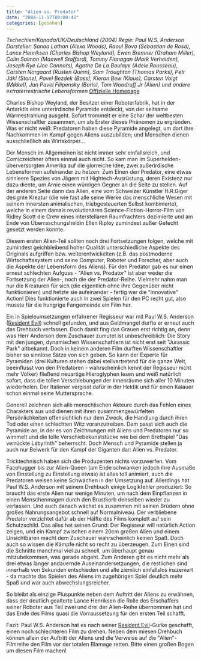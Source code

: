 ```yaml
---
title: "Alien vs. Predator"
date: "2004-11-17T00:00:45"
categories: [gesehen]
---
```


*Tschechien/Kanada/UK/Deutschland (2004)
Regie: Paul W.S. Anderson
Darsteller: Sanaa Lathan (Alexa Woods), Raoul Bova (Sebastian de Rosa), Lance Henriksen (Charles Bishop Weyland), Ewen Bremner (Graham Miller), Colin Salmon (Maxwell Stafford), Tommy Flanagan (Mark Verheiden), Joseph Rye (Joe Connors), Agathe De La Boulaye (Adele Rousseau), Carsten Norgaard (Rusten Quinn), Sam Troughton (Thomas Parks), Petr Jákl (Stone), Pavel Bezdek (Bass), Kieran Bew (Klaus), Carsten Voigt (Mikkel), Jan Pavel Filipensky (Boris), Tom Woodruff Jr (Alien) und andere extraterrestrische Lebensformen*
[Offizielle Homepage](http://www.alien-vs-predator-derfilm.de/)

Charles Bishop Weyland, der Besitzer einer Roboterfabrik, hat in der Antarktis eine unterirdische Pyramide entdeckt, von der seltsame Wärmestrahlung ausgeht. Sofort trommelt er eine Schar der weltbesten Wissenschaftler zusammen, um als Erster dieses Phänomen zu ergründen. Was er nicht weiß: Predatoren haben diese Pyramide angelegt, um dort ihre Nachkommen im Kampf gegen Aliens auszubilden; und Menschen dienen ausschließlich als Wirtskörper...

Der Mensch im Allgemeinen ist nicht immer sehr einfallsreich, und Comiczeichner öfters einmal auch nicht. So kam man im Superhelden-überversorgten Amerika auf die glorreiche Idee, zwei außerirdische Lebensformen aufeinander zu hetzen: Zum Einen den Predator, eine etwas sinnleere Spezies von Jägern mit Hightech-Ausrüstung, deren Existenz nur dazu diente, um Arnie einen würdigen Gegner an die Seite zu stellen. Auf der anderen Seite dann das Alien, eine vom Schweizer Künstler H.R.Giger designte Kreatur (die wie fast alle seine Werke das menschliche Wesen mit seinem innersten animalischen, triebgesteuerten Selbst kombinierte), welche in einem damals revolutionären Science-Fiction-Horror-Film von Ridley Scott die Crew eines interstellaren Raumfrachters dezimierte und am Ende von Überraschungsheldin Ellen Ripley zumindest außer Gefecht gesetzt werden konnte.

Diesem ersten Alien-Teil sollten noch drei Fortsetzungen folgen, welche mit zumindest geichbleibend hoher Qualität unterschiedliche Aspekte des Originals aufgriffen bzw. weiterentwickelten (z.B. das postmoderne Wirtschaftssystem und seine Computer, Roboter und Forscher, aber auch die Aspekte der Lebensform des Aliens). Für den Predator gab es nur einen erneut schlechten Aufguss - "Alien vs. Predator" ist aber weder die Fortsetzung der Alien-, noch die der Predator-Reihe. Vielmehr nahm man nur die Kreaturen für sich (die eigentlich ohne ihre Gegenüber nicht funktionieren) und hetzte sie aufeinander - fertig war die "innovative" Action! Dies funktionierte auch in zwei Spielen für den PC recht gut, also musste für die hungrige Fangemeinde ein Film her.

Ein in Spieleumsetzungen erfahrener Regisseur war mit Paul W.S. Anderson ([Resident Evil](/2002/03/20/resident-evil/)) schnell gefunden, und aus Geldmangel durfte er erneut auch das Drehbuch verfassen. Doch damit fing das Grauen erst richtig an, denn was Herr Anderson dem Zuschauer zumutet ist unbeschreiblich: Die Story mit den jungen, dynamischen Wissenschaftlern ist nicht erst seit "Jurassic Park" altbekannt. Doch in keinem anderen Film durften Wissenschaftler bisher so sinnlose Sätze von sich geben. So kann der Experte für Pyramiden (drei Kulturen stehen dabei stellvertretend für die ganze Welt, beeinflusst von den Predatoren - wahrscheinlich kennt der Regisseur nicht mehr Völker) fließend neuartige Hieroglyphen lesen und weiß natürlich sofort, dass die tollen Verschiebungen der Innenräume sich aller 10 Minuten wiederholen. Der Italiener vergisst dafür in der Hektik und für einen Kalauer schon einmal seine Muttersprache.

Generell zeichnen sich alle menschlischen Akteure durch das Fehlen eines Charakters aus und dienen mit ihren zusammengewürfelten Persönlichkeiten offensichtlich nur dem Zweck, die Handlung durch ihren Tod oder einen schlechten Witz voranzutreiben. Dem passt sich auch die Pyramide an, in der es von Zeichnungen mit Aliens und Predatoren nur so wimmelt und die tolle Verschiebekunststücke wie bei dem Brettspiel "Das verrückte Labyrinth" beherrscht. Doch Mensch und Pyramide stellen ja auch nur Beiwerk für den Kampf der Giganten dar: Alien vs. Predator.

Tricktechnisch haben sich die Produzenten nichts vorzuwerfen. Vom Facehugger bis zur Alien-Queen (am Ende schwanken jedoch ihre Ausmaße von Einstellung zu Einstellung etwas) ist alles toll animiert, auch die Predatoren weisen keine Schwächen in der Umsetzung auf. Allerdings hat Paul W.S. Anderson mit seinem Drehbuch einige Logikfehler produziert: So braucht das erste Alien nur wenige Minuten, um nach dem Einpflanzen in einen Menschenmagen durch den Brustkorb denselben wieder zu verlassen. Und auch danach wächst es zusammen mit seinen Brüdern ohne großes Nahrungsangebot schnell auf Normalniveau. Der verbliebene Predator verzichtet dafür ab der Hälfte des Films komplett auf sein Schutzschild. Das alles hat seinen Grund: Der Regisseur will natürlich Action zeigen, und ein Kampf zwischen einem 20cm großen Alien und einem Unsichtbaren macht dem Zuschauer wahrscheinlich keinen Spaß. Doch auch so wissen die Kämpfe nicht so recht zu überzeugen. Zum Einen sind die Schnitte manchmal viel zu schnell, um überhaupt genau mitzubekommen, was gerade abgeht. Zum Anderen gibt es nicht mehr als drei etwas länger andauernde Auseinandersetzungen, die restlichen sind innerhalb von Sekunden entschieden und alle ziemlich einfallslos inszeniert - da machte das Spielen des Aliens im zugehörigen Spiel deutlich mehr Spaß und war auch abwechslungsreicher.

So bleibt als einzige Pluspunkte neben dem Auftritt der Aliens zu erwähnen, dass der deutlich gealterte Lance Henriksen die Rolle des Erschaffers seiner Roboter aus Teil zwei und drei der Alien-Reihe übernommen hat und das Ende des Films quasi die Vorraussetzung für den ersten Teil schafft.

Fazit: Paul W.S. Anderson hat es nach seiner [Resident Evil](/2002/03/20/resident-evil/)-Gurke geschafft, einen noch schlechteren Film zu drehen. Neben dem miesen Drehbuch können allein der Auftritt der Aliens und die Verweise auf die "Alien"-Filmreihe den Film vor der totalen Blamage retten. Bitte einen großen Bogen um diesen Film machen!
